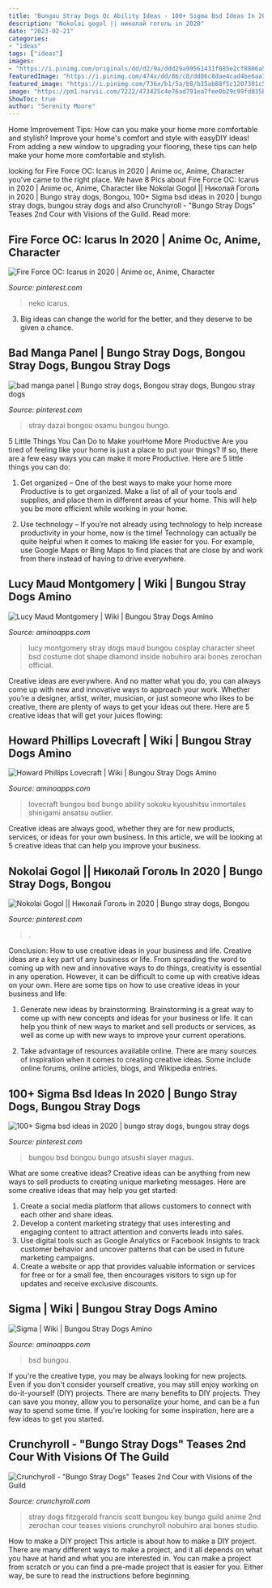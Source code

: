 ```yaml
---
title: "Bungou Stray Dogs Oc Ability Ideas - 100+ Sigma Bsd Ideas In 2020"
description: "Nokolai gogol || николай гоголь in 2020"
date: "2023-02-21"
categories:
- "ideas"
tags: ["ideas"]
images:
- "https://i.pinimg.com/originals/dd/d2/9a/ddd29a99561431f085e2cf8806a5e066.jpg"
featuredImage: "https://i.pinimg.com/474x/dd/86/c8/dd86c8dae4cad4be6aa75e558d4c79c8.jpg"
featured_image: "https://i.pinimg.com/736x/b1/5a/b8/b15ab88f5c1207301c57b73e4b425912.jpg"
image: "https://pm1.narvii.com/7222/473425c4e76ad791ea7fee0b29c99fd835bf3d89r1-467-540v2_hq.jpg"
ShowToc: true
author: "Serenity Moore"
---
```



Home Improvement Tips: How can you make your home more comfortable and stylish?
Improve your home's comfort and style with easyDIY ideas! From adding a new window to upgrading your flooring, these tips can help make your home more comfortable and stylish.

	

		
looking for Fire Force OC: Icarus in 2020 | Anime oc, Anime, Character you've came to the right place. We have 8 Pics about Fire Force OC: Icarus in 2020 | Anime oc, Anime, Character like Nokolai Gogol || Николай Гоголь in 2020 | Bungo stray dogs, Bongou, 100+ Sigma bsd ideas in 2020 | bungo stray dogs, bungou stray dogs and also Crunchyroll - &quot;Bungo Stray Dogs&quot; Teases 2nd Cour with Visions of the Guild. Read more:
		
    
## Fire Force OC: Icarus In 2020 | Anime Oc, Anime, Character

<img loading=lazy src="https://i.pinimg.com/736x/ff/71/42/ff714256b4c1546c1b36280ba3b679e1.jpg" onerror="this.onerror=null;this.src='https://tse1.mm.bing.net/th?id=OIP.jYwPAlJAE9MbFCPPe28y4gHaLF&amp;pid=15.1';" alt="Fire Force OC: Icarus in 2020 | Anime oc, Anime, Character">

_Source: pinterest.com_

>neko icarus. 

	

3. Big ideas can change the world for the better, and they deserve to be given a chance.

    
## Bad Manga Panel | Bungo Stray Dogs, Bongou Stray Dogs, Bungou Stray Dogs

<img loading=lazy src="https://i.pinimg.com/736x/b1/5a/b8/b15ab88f5c1207301c57b73e4b425912.jpg" onerror="this.onerror=null;this.src='https://tse3.mm.bing.net/th?id=OIP.ESEpqnAeCH9hy3CAFanykgHaIK&amp;pid=15.1';" alt="bad manga panel | Bungo stray dogs, Bongou stray dogs, Bungou stray dogs">

_Source: pinterest.com_

>stray dazai bongou osamu bungou bungo. 

	

5 Little Things You Can Do to Make yourHome More Productive
Are you tired of feeling like your home is just a place to put your things? If so, there are a few easy ways you can make it more Productive. Here are 5 little things you can do:
1. Get organized – One of the best ways to make your home more Productive is to get organized. Make a list of all of your tools and supplies, and place them in different areas of your home. This will help you be more efficient while working in your home.

2. Use technology – If you’re not already using technology to help increase productivity in your home, now is the time! Technology can actually be quite helpful when it comes to making life easier for you. For example, use Google Maps or Bing Maps to find places that are close by and work from there instead of having to drive everywhere.


    
## Lucy Maud Montgomery | Wiki | Bungou Stray Dogs Amino

<img loading=lazy src="https://pm1.narvii.com/6190/ef0a73ac15f96b6e669cd65f91f2885286f880fa_hq.jpg" onerror="this.onerror=null;this.src='https://tse1.mm.bing.net/th?id=OIP.36Y3dmbyoXSK6TSylmaX2AHaFL&amp;pid=15.1';" alt="Lucy Maud Montgomery | Wiki | Bungou Stray Dogs Amino">

_Source: aminoapps.com_

>lucy montgomery stray dogs maud bungou cosplay character sheet bsd costume dot shape diamond inside nobuhiro arai bones zerochan official. 

	

Creative ideas are everywhere. And no matter what you do, you can always come up with new and innovative ways to approach your work. Whether you’re a designer, artist, writer, musician, or just someone who likes to be creative, there are plenty of ways to get your ideas out there. Here are 5 creative ideas that will get your juices flowing: 

    
## Howard Phillips Lovecraft | Wiki | Bungou Stray Dogs Amino

<img loading=lazy src="https://pa1.narvii.com/6390/dafa59ca616d0a3464e342cb46f0af3287abb869_hq.gif" onerror="this.onerror=null;this.src='https://tse1.mm.bing.net/th?id=OIP.Y_yh2KCftH4wIDYwT2LcsAHaEK&amp;pid=15.1';" alt="Howard Phillips Lovecraft | Wiki | Bungou Stray Dogs Amino">

_Source: aminoapps.com_

>lovecraft bungou bsd bungo ability sokoku kyoushitsu inmortales shinigami ansatsu outlier. 

	

Creative ideas are always good, whether they are for new products, services, or ideas for your own business. In this article, we will be looking at 5 creative ideas that can help you improve your business.

    
## Nokolai Gogol || Николай Гоголь In 2020 | Bungo Stray Dogs, Bongou

<img loading=lazy src="https://i.pinimg.com/originals/dd/d2/9a/ddd29a99561431f085e2cf8806a5e066.jpg" onerror="this.onerror=null;this.src='https://tse1.mm.bing.net/th?id=OIP.Am64XkEM3VdOYi5nKrr9ngHaLS&amp;pid=15.1';" alt="Nokolai Gogol || Николай Гоголь in 2020 | Bungo stray dogs, Bongou">

_Source: pinterest.com_

>. 

	

Conclusion: How to use creative ideas in your business and life.
Creative ideas are a key part of any business or life. From spreading the word to coming up with new and innovative ways to do things, creativity is essential in any operation. However, it can be difficult to come up with creative ideas on your own. Here are some tips on how to use creative ideas in your business and life: 
1) Generate new ideas by brainstorming. Brainstorming is a great way to come up with new concepts and ideas for your business or life. It can help you think of new ways to market and sell products or services, as well as come up with new ways to improve your current operations. 

2) Take advantage of resources available online. There are many sources of inspiration when it comes to creating creative ideas. Some include online forums, online articles, blogs, and Wikipedia entries.

    
## 100+ Sigma Bsd Ideas In 2020 | Bungo Stray Dogs, Bungou Stray Dogs

<img loading=lazy src="https://i.pinimg.com/474x/dd/86/c8/dd86c8dae4cad4be6aa75e558d4c79c8.jpg" onerror="this.onerror=null;this.src='https://tse4.mm.bing.net/th?id=OIP.nsST3EjxAdpRJaV61dSrgwAAAA&amp;pid=15.1';" alt="100+ Sigma bsd ideas in 2020 | bungo stray dogs, bungou stray dogs">

_Source: pinterest.com_

>bungou bsd bongou bungo atsushi slayer magus. 

	

What are some creative ideas?
Creative ideas can be anything from new ways to sell products to creating unique marketing messages. Here are some creative ideas that may help you get started: 
1. Create a social media platform that allows customers to connect with each other and share ideas. 
2. Develop a content marketing strategy that uses interesting and engaging content to attract attention and converts leads into sales. 
3. Use digital tools such as Google Analytics or Facebook Insights to track customer behavior and uncover patterns that can be used in future marketing campaigns. 
4. Create a website or app that provides valuable information or services for free or for a small fee, then encourages visitors to sign up for updates and receive exclusive discounts.

    
## Sigma | Wiki | Bungou Stray Dogs Amino

<img loading=lazy src="https://pm1.narvii.com/7222/473425c4e76ad791ea7fee0b29c99fd835bf3d89r1-467-540v2_hq.jpg" onerror="this.onerror=null;this.src='https://tse2.mm.bing.net/th?id=OIP.jHT5QtsPOoqpccFj6UZg3gAAAA&amp;pid=15.1';" alt="Sigma | Wiki | Bungou Stray Dogs Amino">

_Source: aminoapps.com_

>bsd bungou. 

	

If you're the creative type, you may be always looking for new projects. Even if you don't consider yourself creative, you may still enjoy working on do-it-yourself (DIY) projects. There are many benefits to DIY projects. They can save you money, allow you to personalize your home, and can be a fun way to spend some time. If you're looking for some inspiration, here are a few ideas to get you started.

    
## Crunchyroll - &quot;Bungo Stray Dogs&quot; Teases 2nd Cour With Visions Of The Guild

<img loading=lazy src="http://img1.ak.crunchyroll.com/i/spire3/a66e5f154800a638ea275c329d2c42961466855523_full.png" onerror="this.onerror=null;this.src='https://tse3.mm.bing.net/th?id=OIP.95CpFayOqsuqn9z3tgRhQgHaKG&amp;pid=15.1';" alt="Crunchyroll - &quot;Bungo Stray Dogs&quot; Teases 2nd Cour with Visions of the Guild">

_Source: crunchyroll.com_

>stray dogs fitzgerald francis scott bungou key bungo guild anime 2nd zerochan cour teases visions crunchyroll nobuhiro arai bones studio. 

	

How to make a DIY project
This article is about how to make a DIY project. There are many different ways to make a project, and it all depends on what you have at hand and what you are interested in. You can make a project from scratch or you can find a pre-made project that is easier for you. Either way, be sure to read the instructions before beginning.

